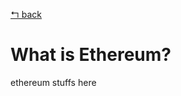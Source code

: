 [↰ back](https://github.com/millecodex/BlockchainNZ_education#readme)
# What is Ethereum?
ethereum stuffs here
